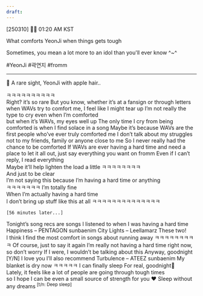 ```yaml
---
draft:
---
```

[250310] 🧸💭 01:20 AM KST

What comforts YeonJi when things gets tough

Sometimes, you mean a lot more to an idol than you'll ever know ^~^ 

#YeonJi #곽연지 #fromm

___
🌊 A rare sight, YeonJi with apple hair..

ㅋㅋㅋㅋㅋㅋㅋㅋㅋㅋ  
Right? it’s so rare
But you know, whether it’s at a fansign or through letters 
when WAVs try to comfort me, I feel like I might tear up
I’m not really the type to cry even when I’m comforted  
but when it’s WAVs, my eyes well up
The only time I cry from being comforted is when I find solace in a song
Maybe it’s because WAVs are the first people who’ve ever truly comforted me
I don’t talk about my struggles 
not to my friends, family or anyone close to me
So I never really had the chance to be comforted
If WAVs are ever having a hard time and need a place to let it all out,
just say everything you want on fromm
Even if I can’t reply, I read everything  
Maybe it’ll help lighten the load a little
ㅋㅋㅋㅋㅋㅋㅋㅋ  
And just to be clear  
I’m not saying this because I’m having a hard time or anything  
ㅋㅋㅋㅋㅋㅋㅋ I’m totally fine  
When I’m actually having a hard time  
I don’t bring up stuff like this at all 
ㅋㅋㅋㅋㅋㅋㅋㅋㅋㅋㅋㅋㅋㅋ

`[56 minutes later...]`
 

Tonight’s song recs are songs I listened to when I was having a hard time
Happiness – PENTAGON sunbaenim
City Lights – Leellamarz
These two!  
I think I find the most comfort in songs about running away
ㅋㅋㅋㅋㅋㅋㅋㅋㅋ
Of course, just to say it again
I’m really not having a hard time right now, so don’t worry
If I were, I wouldn’t be talking about this
Anyway, goodnight 
[Y/N] I love you
I’ll also recommend Turbulence – ATEEZ sunbaenim
My blanket is dry now
ㅋㅋㅋㅋㅋ I can finally sleep
For real, goodnight💖  
Lately, it feels like a lot of people are going through tough times  
so I hope I can be even a small source of strength for you ❤️
Sleep without any dreams <sup>[t/n: Deep sleep]</sup>
